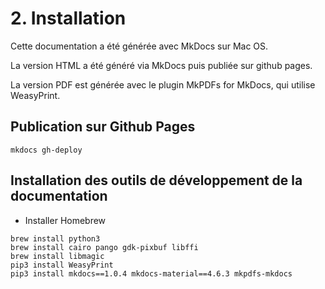 # 2. Installation

Cette documentation a été générée avec MkDocs sur Mac OS.

La version HTML a été généré via MkDocs puis publiée sur github pages.

La version PDF est générée avec le plugin MkPDFs for MkDocs, qui utilise WeasyPrint.

## Publication sur Github Pages

```mkdocs gh-deploy```

## Installation des outils de développement de la documentation

- Installer Homebrew

```
brew install python3
brew install cairo pango gdk-pixbuf libffi
brew install libmagic
pip3 install WeasyPrint
pip3 install mkdocs==1.0.4 mkdocs-material==4.6.3 mkpdfs-mkdocs
```
